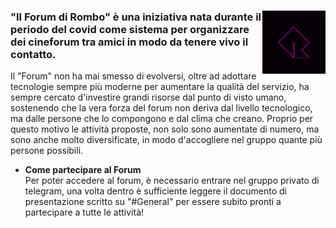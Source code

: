
<div>
 <img align="right"  width="20%"  height="20%" src='assets/img/Logo.png'>
 <h3>
  "Il Forum di Rombo" è una iniziativa nata durante il periodo del covid come sistema per organizzare dei cineforum tra amici in modo da tenere vivo il contatto.<br>
 </h3>
 Il "Forum" non ha mai smesso di evolversi, oltre ad adottare tecnologie sempre più moderne per aumentare la qualità del servizio, ha sempre cercato d'investire grandi risorse dal punto di visto umano, sostenendo che la vera forza del forum non deriva dal livello tecnologico, ma dalle persone che lo compongono e dal clima che creano. Proprio per questo motivo le attività proposte, non solo sono aumentate di numero, ma sono anche molto diversificate, in modo d'accogliere nel gruppo quante più persone possibili.<br>
 <ul>
   <li> <strong> Come partecipare al Forum</strong> <br>
   Per poter accedere al forum, è necessario entrare nel gruppo privato di telegram, una volta dentro è sufficiente leggere il documento di presentazione scritto su "#General" per essere subito pronti a partecipare a tutte le attività!
   </li>
 </ul>
</div>

